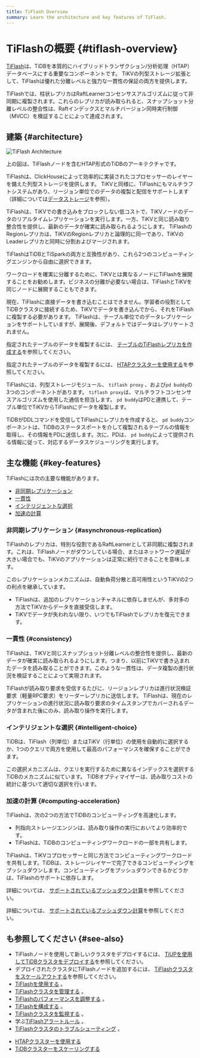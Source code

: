 ```yaml
---
title: TiFlash Overview
summary: Learn the architecture and key features of TiFlash.
---
```


# TiFlashの概要 {#tiflash-overview}

[TiFlash](https://github.com/pingcap/tiflash)は、TiDBを本質的にハイブリッドトランザクション/分析処理（HTAP）データベースにする重要なコンポーネントです。 TiKVの列型ストレージ拡張として、TiFlashは優れた分離レベルと強力な一貫性の保証の両方を提供します。

TiFlashでは、柱状レプリカはRaftLearnerコンセンサスアルゴリズムに従って非同期に複製されます。これらのレプリカが読み取られると、スナップショット分離レベルの整合性は、Raftインデックスとマルチバージョン同時実行制御（MVCC）を検証することによって達成されます。

## 建築 {#architecture}

![TiFlash Architecture](https://download.pingcap.com/images/docs/tidb-storage-architecture.png)

上の図は、TiFlashノードを含むHTAP形式のTiDBのアーキテクチャです。

TiFlashは、ClickHouseによって効率的に実装されたコプロセッサーのレイヤーを備えた列型ストレージを提供します。 TiKVと同様に、TiFlashにもマルチラフトシステムがあり、リージョン単位でのデータの複製と配信をサポートします（詳細については[データストレージ](https://en.pingcap.com/blog/tidb-internal-data-storage/)を参照）。

TiFlashは、TiKVでの書き込みをブロックしない低コストで、TiKVノードのデータのリアルタイムレプリケーションを実行します。一方、TiKVと同じ読み取り整合性を提供し、最新のデータが確実に読み取られるようにします。 TiFlashのRegionレプリカは、TiKVのRegionレプリカと論理的に同一であり、TiKVのLeaderレプリカと同時に分割およびマージされます。

TiFlashはTiDBとTiSparkの両方と互換性があり、これら2つのコンピューティングエンジンから自由に選択できます。

ワークロードを確実に分離するために、TiKVとは異なるノードにTiFlashを展開することをお勧めします。ビジネスの分離が必要ない場合は、TiFlashとTiKVを同じノードに展開することもできます。

現在、TiFlashに直接データを書き込むことはできません。学習者の役割としてTiDBクラスタに接続するため、TiKVでデータを書き込んでから、それをTiFlashに複製する必要があります。 TiFlashは、テーブル単位でのデータレプリケーションをサポートしていますが、展開後、デフォルトではデータはレプリケートされません。

<CustomContent platform="tidb">

指定されたテーブルのデータを複製するには、 [テーブルのTiFlashレプリカを作成する](/tiflash/use-tiflash.md#create-tiflash-replicas-for-tables)を参照してください。

</CustomContent>

<CustomContent platform="tidb-cloud">

指定されたテーブルのデータを複製するには、 [HTAPクラスターを使用する](/tidb-cloud/use-htap-cluster.md)を参照してください。

</CustomContent>

TiFlashには、列型ストレージモジュール、 `tiflash proxy` 、および`pd buddy`の3つのコンポーネントがあります。 `tiflash proxy`は、マルチラフトコンセンサスアルゴリズムを使用した通信を担当します。 `pd buddy`はPDと連携して、テーブル単位でTiKVからTiFlashにデータを複製します。

TiDBがDDLコマンドを受信してTiFlashにレプリカを作成すると、 `pd buddy`コンポーネントは、TiDBのステータスポートを介して複製されるテーブルの情報を取得し、その情報をPDに送信します。次に、PDは、 `pd buddy`によって提供される情報に従って、対応するデータスケジューリングを実行します。

## 主な機能 {#key-features}

TiFlashには次の主要な機能があります。

-   [非同期レプリケーション](#asynchronous-replication)
-   [一貫性](#consistency)
-   [インテリジェントな選択](#intelligent-choice)
-   [加速の計算](#computing-acceleration)

### 非同期レプリケーション {#asynchronous-replication}

TiFlashのレプリカは、特別な役割であるRaftLearnerとして非同期に複製されます。これは、TiFlashノードがダウンしている場合、またはネットワーク遅延が大きい場合でも、TiKVのアプリケーションは正常に続行できることを意味します。

このレプリケーションメカニズムは、自動負荷分散と高可用性というTiKVの2つの利点を継承しています。

-   TiFlashは、追加のレプリケーションチャネルに依存しませんが、多対多の方法でTiKVからデータを直接受信します。
-   TiKVでデータが失われない限り、いつでもTiFlashでレプリカを復元できます。

### 一貫性 {#consistency}

TiFlashは、TiKVと同じスナップショット分離レベルの整合性を提供し、最新のデータが確実に読み取られるようにします。つまり、以前にTiKVで書き込まれたデータを読み取ることができます。このような一貫性は、データ複製の進行状況を検証することによって実現されます。

TiFlashが読み取り要求を受信するたびに、リージョンレプリカは進行状況検証要求（軽量RPC要求）をリーダーレプリカに送信します。 TiFlashは、現在のレプリケーションの進行状況に読み取り要求のタイムスタンプでカバーされるデータが含まれた後にのみ、読み取り操作を実行します。

### インテリジェントな選択 {#intelligent-choice}

TiDBは、TiFlash（列単位）またはTiKV（行単位）の使用を自動的に選択するか、1つのクエリで両方を使用して最高のパフォーマンスを確保することができます。

この選択メカニズムは、クエリを実行するために異なるインデックスを選択するTiDBのメカニズムに似ています。 TiDBオプティマイザーは、読み取りコストの統計に基づいて適切な選択を行います。

### 加速の計算 {#computing-acceleration}

TiFlashは、次の2つの方法でTiDBのコンピューティングを高速化します。

-   列指向ストレージエンジンは、読み取り操作の実行においてより効率的です。
-   TiFlashは、TiDBのコンピューティングワークロードの一部を共有します。

TiFlashは、TiKVコプロセッサーと同じ方法でコンピューティングワークロードを共有します。TiDBは、ストレージレイヤーで完了できるコンピューティングをプッシュダウンします。コンピューティングをプッシュダウンできるかどうかは、TiFlashのサポートに依存します。

<CustomContent platform="tidb">

詳細については、 [サポートされているプッシュダウン計算](/tiflash/use-tiflash.md#supported-push-down-calculations)を参照してください。

</CustomContent>

<CustomContent platform="tidb-cloud">

詳細については、 [サポートされているプッシュダウン計算](https://docs.pingcap.com/tidb/stable/use-tiflash#supported-push-down-calculations)を参照してください。

</CustomContent>

## も参照してください {#see-also}

<CustomContent platform="tidb">

-   TiFlashノードを使用して新しいクラスタをデプロイするには、 [TiUPを使用してTiDBクラスタをデプロイする](/production-deployment-using-tiup.md)を参照してください。
-   デプロイされたクラスタにTiFlashノードを追加するには、 [TiFlashクラスタをスケールアウトする](/scale-tidb-using-tiup.md#scale-out-a-tiflash-cluster)を参照してください。
-   [TiFlashを使用する](/tiflash/use-tiflash.md) 。
-   [TiFlashクラスタを管理する](/tiflash/maintain-tiflash.md) 。
-   [TiFlashのパフォーマンスを調整する](/tiflash/tune-tiflash-performance.md) 。
-   [TiFlashを構成する](/tiflash/tiflash-configuration.md) 。
-   [TiFlashクラスタを監視する](/tiflash/monitor-tiflash.md) 。
-   学ぶ[TiFlashアラートルール](/tiflash/tiflash-alert-rules.md) 。
-   [TiFlashクラスタのトラブルシューティング](/tiflash/troubleshoot-tiflash.md) 。

</CustomContent>

<CustomContent platform="tidb-cloud">

-   [HTAPクラスターを使用する](/tidb-cloud/use-htap-cluster.md)
-   [TiDBクラスターをスケーリングする](/tidb-cloud/scale-tidb-cluster.md)

</CustomContent>
